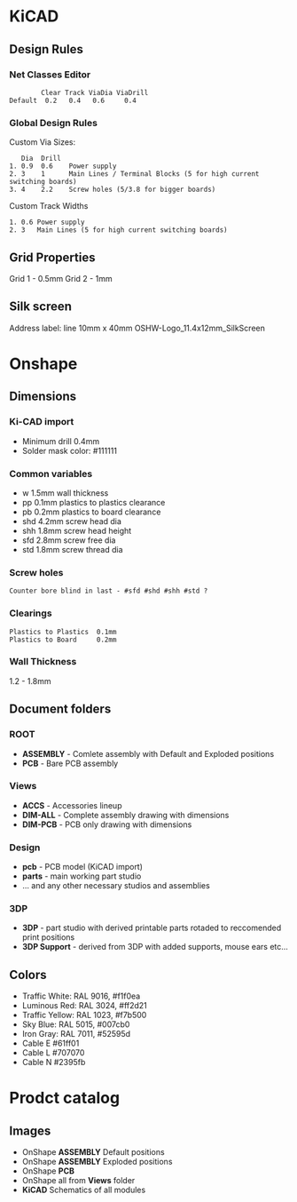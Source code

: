 # KiCAD 

## Design Rules

### Net Classes Editor

~~~
        Clear Track ViaDia ViaDrill
Default  0.2   0.4   0.6     0.4
~~~

### Global Design Rules

Custom Via Sizes:

~~~
   Dia  Drill
1. 0.9  0.6    Power supply
2. 3    1      Main Lines / Terminal Blocks (5 for high current switching boards)
3. 4    2.2    Screw holes (5/3.8 for bigger boards)
~~~

Custom Track Widths

~~~
1. 0.6 Power supply
2. 3   Main Lines (5 for high current switching boards)
~~~

## Grid Properties

Grid 1 - 0.5mm
Grid 2 - 1mm

## Silk screen

Address label: line 10mm x 40mm
OSHW-Logo_11.4x12mm_SilkScreen

# Onshape

## Dimensions

### Ki-CAD import

* Minimum drill 0.4mm
* Solder mask color: #111111

### Common variables

* w 1.5mm wall thickness
* pp 0.1mm plastics to plastics clearance
* pb 0.2mm plastics to board clearance
* shd 4.2mm screw head dia
* shh 1.8mm screw head height
* sfd 2.8mm screw free dia
* std 1.8mm screw thread dia

### Screw holes
~~~
Counter bore blind in last - #sfd #shd #shh #std ?
~~~

### Clearings
~~~
Plastics to Plastics  0.1mm 
Plastics to Board     0.2mm
~~~

### Wall Thickness
1.2 - 1.8mm

## Document folders

### ROOT
* __ASSEMBLY__ - Comlete assembly with Default and Exploded positions
* __PCB__ - Bare PCB assembly


### Views
* __ACCS__ - Accessories lineup
* __DIM-ALL__ - Complete assembly drawing with dimensions
* __DIM-PCB__ - PCB only drawing with dimensions

### Design

* __pcb__ - PCB model (KiCAD import)
* __parts__ - main working part studio
* ... and any other necessary studios and assemblies

### 3DP
* __3DP__ - part studio with derived printable parts rotaded to reccomended print positions
* __3DP Support__ - derived from 3DP with added supports, mouse ears etc...

## Colors
* Traffic White: RAL 9016, #f1f0ea
* Luminous Red: RAL 3024, #ff2d21
* Traffic Yellow: RAL 1023, #f7b500
* Sky Blue: RAL 5015, #007cb0
* Iron Gray: RAL 7011, #52595d
* Cable E #61ff01
* Cable L #707070
* Cable N #2395fb

# Prodct catalog

## Images

* OnShape __ASSEMBLY__ Default positions
* OnShape __ASSEMBLY__ Exploded positions
* OnShape __PCB__
* OnShape all from __Views__ folder
* __KiCAD__ Schematics of all modules